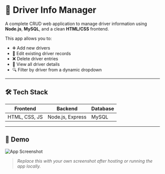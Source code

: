 # 🚗 Driver Info Manager

A complete CRUD web application to manage driver information using **Node.js**, **MySQL**, and a clean **HTML/CSS** frontend.

This app allows you to:
- ➕ Add new drivers
- 📝 Edit existing driver records
- ❌ Delete driver entries
- 👀 View all driver details
- 🔍 Filter by driver from a dynamic dropdown

---

## 🛠️ Tech Stack

| Frontend | Backend | Database |
|----------|---------|----------|
| HTML, CSS, JS | Node.js, Express | MySQL |

---

## 📸 Demo

![App Screenshot](https://via.placeholder.com/800x400?text=Driver+Info+Manager+Demo)

> *Replace this with your own screenshot after hosting or running the app locally.*



